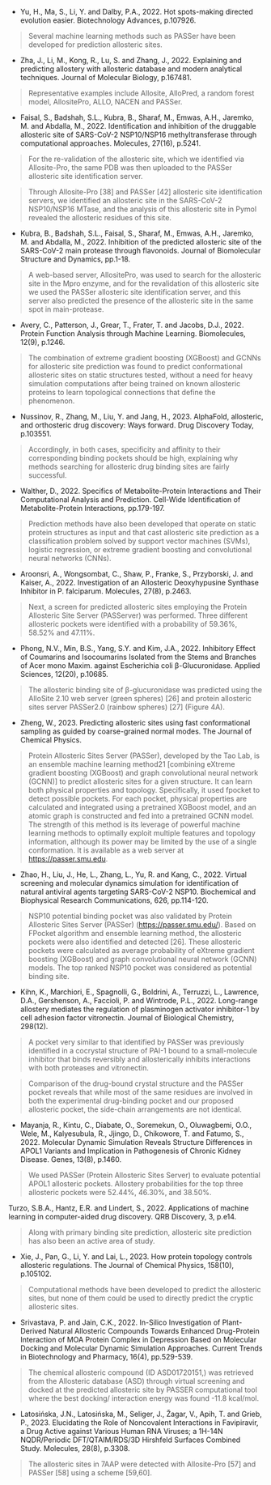 - Yu, H., Ma, S., Li, Y. and Dalby, P.A., 2022. Hot spots-making directed evolution easier. Biotechnology Advances, p.107926.
> Several machine learning methods such as PASSer have been developed for prediction allosteric sites. 

- Zha, J., Li, M., Kong, R., Lu, S. and Zhang, J., 2022. Explaining and predicting allostery with allosteric database and modern analytical techniques. Journal of Molecular Biology, p.167481.
> Representative examples include Allosite, AlloPred, a random forest model, AllositePro, ALLO, NACEN and PASSer.

- Faisal, S., Badshah, S.L., Kubra, B., Sharaf, M., Emwas, A.H., Jaremko, M. and Abdalla, M., 2022. Identification and inhibition of the druggable allosteric site of SARS-CoV-2 NSP10/NSP16 methyltransferase through computational approaches. Molecules, 27(16), p.5241.
> For the re-validation of the allosteric site, which we identified via Allosite-Pro, the same PDB was then uploaded to the PASSer allosteric site identification server. 

> Through Allosite-Pro [38] and PASSer [42] allosteric site identification servers, we identified an allosteric site in the SARS-CoV-2 NSP10/NSP16 MTase, and the analysis of this allosteric site in Pymol revealed the allosteric residues of this site.

- Kubra, B., Badshah, S.L., Faisal, S., Sharaf, M., Emwas, A.H., Jaremko, M. and Abdalla, M., 2022. Inhibition of the predicted allosteric site of the SARS-CoV-2 main protease through flavonoids. Journal of Biomolecular Structure and Dynamics, pp.1-18.
> A web-based server, AllositePro, was used to search for the allosteric site in the Mpro enzyme, and for the revalidation of this allosteric site we used the PASSer allosteric site identification server, and this server also predicted the presence of the allosteric site in the same spot in main-protease. 

- Avery, C., Patterson, J., Grear, T., Frater, T. and Jacobs, D.J., 2022. Protein Function Analysis through Machine Learning. Biomolecules, 12(9), p.1246.
> The combination of extreme gradient boosting (XGBoost) and GCNNs for allosteric site prediction was found to predict conformational allosteric sites on static structures tested, without a need for heavy simulation computations after being trained on known allosteric proteins to learn topological connections that define the phenomenon. 

- Nussinov, R., Zhang, M., Liu, Y. and Jang, H., 2023. AlphaFold, allosteric, and orthosteric drug discovery: Ways forward. Drug Discovery Today, p.103551.
> Accordingly, in both cases, specificity and affinity to their corresponding binding pockets should be high, explaining why methods searching for allosteric drug binding sites are fairly successful.

- Walther, D., 2022. Specifics of Metabolite-Protein Interactions and Their Computational Analysis and Prediction. Cell-Wide Identification of Metabolite-Protein Interactions, pp.179-197.
> Prediction methods have also been developed that operate on static protein structures as input and that cast allosteric site prediction as a classification problem solved by support vector machines (SVMs), logistic regression, or extreme gradient boosting and convolutional neural networks (CNNs).

- Aroonsri, A., Wongsombat, C., Shaw, P., Franke, S., Przyborski, J. and Kaiser, A., 2022. Investigation of an Allosteric Deoxyhypusine Synthase Inhibitor in P. falciparum. Molecules, 27(8), p.2463.
> Next, a screen for predicted allosteric sites employing the Protein Allosteric Site Server (PASServer) was performed. Three different allosteric pockets were identified with a probability of 59.36%, 58.52% and 47.11%. 

- Phong, N.V., Min, B.S., Yang, S.Y. and Kim, J.A., 2022. Inhibitory Effect of Coumarins and Isocoumarins Isolated from the Stems and Branches of Acer mono Maxim. against Escherichia coli β-Glucuronidase. Applied Sciences, 12(20), p.10685.
> The allosteric binding site of β-glucuronidase was predicted using the AlloSite 2.10 web server (green spheres) [26] and protein allosteric sites server PASSer2.0 (rainbow spheres) [27] (Figure 4A). 

- Zheng, W., 2023. Predicting allosteric sites using fast conformational sampling as guided by coarse-grained normal modes. The Journal of Chemical Physics.
> Protein Allosteric Sites Server (PASSer), developed by the Tao Lab, is an ensemble machine learning method21 [combining eXtreme gradient boosting (XGBoost) and graph convolutional neural network (GCNN)] to predict allosteric sites for a given structure. It can learn both physical properties and topology. Specifically, it used fpocket to detect possible pockets. For each pocket, physical properties are calculated and integrated using a pretrained XGBoost model, and an atomic graph is constructed and fed into a pretrained GCNN model. The strength of this method is its leverage of powerful machine learning methods to optimally exploit multiple features and topology information, although its power may be limited by the use of a single conformation. It is available as a web server at https://passer.smu.edu.

- Zhao, H., Liu, J., He, L., Zhang, L., Yu, R. and Kang, C., 2022. Virtual screening and molecular dynamics simulation for identification of natural antiviral agents targeting SARS-CoV-2 NSP10. Biochemical and Biophysical Research Communications, 626, pp.114-120.
> NSP10 potential binding pocket was also validated by Protein Allosteric Sites Server (PASSer) (https://passer.smu.edu/). Based on FPocket algorithm and ensemble learning method, the allosteric pockets were also identified and detected [26]. These allosteric pockets were calculated as average probability of eXtreme gradient boosting (XGBoost) and graph convolutional neural network (GCNN) models. The top ranked NSP10 pocket was considered as potential binding site.

- Kihn, K., Marchiori, E., Spagnolli, G., Boldrini, A., Terruzzi, L., Lawrence, D.A., Gershenson, A., Faccioli, P. and Wintrode, P.L., 2022. Long-range allostery mediates the regulation of plasminogen activator inhibitor-1 by cell adhesion factor vitronectin. Journal of Biological Chemistry, 298(12).
> A pocket very similar to that identified by PASSer was previously identified in a cocrystal structure of PAI-1 bound to a small-molecule inhibitor that binds reversibly and allosterically inhibits interactions with both proteases and vitronectin.

> Comparison of the drug-bound crystal structure and the PASSer pocket reveals that while most of the same residues are involved in both the experimental drug-binding pocket and our proposed allosteric pocket, the side-chain arrangements are not identical.

- Mayanja, R., Kintu, C., Diabate, O., Soremekun, O., Oluwagbemi, O.O., Wele, M., Kalyesubula, R., Jjingo, D., Chikowore, T. and Fatumo, S., 2022. Molecular Dynamic Simulation Reveals Structure Differences in APOL1 Variants and Implication in Pathogenesis of Chronic Kidney Disease. Genes, 13(8), p.1460.
> We used PASSer (Protein Allosteric Sites Server) to evaluate potential APOL1 allosteric pockets. Allostery probabilities for the top three allosteric pockets were 52.44%, 46.30%, and 38.50%.

Turzo, S.B.A., Hantz, E.R. and Lindert, S., 2022. Applications of machine learning in computer-aided drug discovery. QRB Discovery, 3, p.e14.
> Along with primary binding site prediction, allosteric site prediction has also been an active area of study.

- Xie, J., Pan, G., Li, Y. and Lai, L., 2023. How protein topology controls allosteric regulations. The Journal of Chemical Physics, 158(10), p.105102.
> Computational methods have been developed to predict the allosteric sites, but none of them could be used to directly predict the cryptic allosteric sites.

- Srivastava, P. and Jain, C.K., 2022. In-Silico Investigation of Plant-Derived Natural Allosteric Compounds Towards Enhanced Drug-Protein Interaction of MOA Protein Complex in Depression Based on Molecular Docking and Molecular Dynamic Simulation Approaches. Current Trends in Biotechnology and Pharmacy, 16(4), pp.529-539.
> The  chemical  allosteric compound  (ID  ASD01720151,)  was  retrieved from  the  Allosteric  database  (ASD)  through  virtual screening and docked at the predicted allosteric  site  by  PASSER  computational  tool where the best docking/ interaction energy was found  -11.8  kcal/mol. 

- Latosińska, J.N., Latosińska, M., Seliger, J., Žagar, V., Apih, T. and Grieb, P., 2023. Elucidating the Role of Noncovalent Interactions in Favipiravir, a Drug Active against Various Human RNA Viruses; a 1H-14N NQDR/Periodic DFT/QTAIM/RDS/3D Hirshfeld Surfaces Combined Study. Molecules, 28(8), p.3308.
> The allosteric sites in 7AAP were detected with Allosite-Pro [57] and PASSer [58] using a scheme [59,60].
